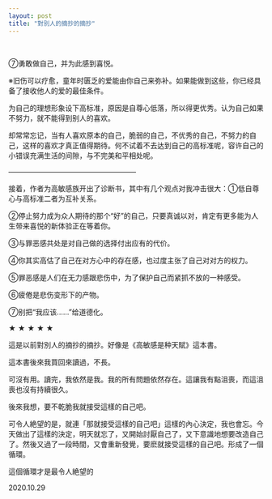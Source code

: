 ```yaml
---
layout: post
title: "對別人的摘抄的摘抄"
---
```


  
&nbsp;
&nbsp;


⑦勇敢做自己，并为此感到喜悦。

※旧伤可以疗愈，童年时匮乏的爱能由你自己来弥补。如果能做到这些，你已经具备了接收他人的爱的最佳条件。

为自己的理想形象设下高标准，原因是自尊心低落，所以得更优秀。认为自己如果不努力，就不能得到别人的喜欢。

却常常忘记，当有人喜欢原本的自己，脆弱的自己，不优秀的自己，不努力的自己，这样的喜欢才真正值得期待。何不试着不去达到自己的高标准呢，容许自己的小错误充满生活的间隙，与不完美和平相处呢。

——————————————————

接着，作者为高敏感族开出了诊断书，其中有几个观点对我冲击很大：①低自尊心与高标准二者为互补关系。

②停止努力成为众人期待的那个“好”的自己，只要真诚以对，肯定有更多能为人生带来喜悦的新体验正在等着你。

③与罪恶感共处是对自己做的选择付出应有的代价。

④你其实高估了自己在对方心中的存在感，也过度主张了自己对对方的权力。

⑤罪恶感是人们在无力感跟悲伤中，为了保护自己而紧抓不放的一种感受。

⑥疲倦是悲伤变形下的产物。

⑦别把“我应该......”给道德化。

★                ★                ★                ★                ★

這是以前對別人的摘抄的摘抄。好像是《高敏感是种天賦》這本書。

這本書後來我買回來讀過，不長。

可沒有用。讀完，我依然是我。我的所有問題依然存在。這讓我有點沮喪，而這沮喪也沒有持續很久。

後來我想，要不乾脆我就接受這樣的自己吧。

可令人絶望的是，就連「那就接受這樣的自己吧」這樣的內心決定，我也會忘。今天做出了這樣的決定，明天就忘了，又開始討厭自己了，又下意識地想要改造自己了。然後又過了一段時間，又會重新發覺，要麽就接受這樣的自己吧。形成了一個循環。

這個循環才是最令人絶望的

2020.10.29